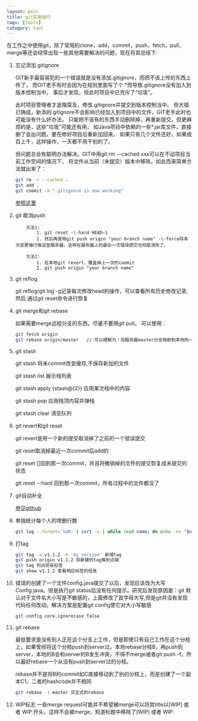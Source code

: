 ```yaml
---
layout: post
title: git实用技巧
tags: [tools]
category: tool
---
```


在工作之中使用git，除了常用的clone，add，commit，push，fetch，pull，merge等还会经常出现一些其他需要解决的问题，现在将其总结下:

<!-- more -->

1. 忘记添加.gitignore


	GIT新手最容易犯的一个错误就是没有添加.gitignore，而把不该上传的东西上传了， 而GIT老手有时会因为在规则里面写了个.*而导致.gitignore没有加入到版本控制当中， 事后才发现，但此时项目中已充斥了“垃圾”。
	
	此时项目管理者才追悔莫及，修改.gitignore并提交到版本控制当中。 但大错已铸成，新添的.gitignore不会影响已经加入到项目中的文件，GIT老手此时也可能没有什么好办法， 只能把不该有的东西手动删除掉，再重新提交。但更麻烦的是，这些“垃圾”可能还有用， 如Java项目中依赖的一些*.jar库文件，直接删了会出问题，要在修好项目后重新加回来。 如果只有几个文件还好，如果成百上千，这样操作，一天都不用干别的了。
	
	但问题总会有聪明办法解决。GIT中用git rm --cached xxx可以在不动项目当前工作空间的情况下， 将文件从当前（未提交）版本中移除。如此而来简单方法就出来了：
	
	```bash
	git rm -r --cached .
	git add .
	git commit -m ".gitignore is now working"
	```
	[参照这里](http://davidaq.com/technique/share/2015/04/22/gitignore-update.html)
	
2. git 取消push

	```
		方法1:
			1. git reset -\-hard HEAD~1
			2. 然后再使用git push origin "your branch name" -\-force将本次变更强行推送至服务器。这样在服务器上的最后一次错误提交也彻底消失了。
		
		方法2:
			1. 在本地git revert，覆盖掉上一次的commit
			2. git push origin "your branch name"
	```
3. git reflog

	git reflog/git log -g记录每次修改head的操作，可以查看所有历史修改记录,然后	通过git reset命令进行恢复
4. git merge和git rebase

	如果需要merge远程分支的东西，尽量不要用git pull。 可以使用：
	
	```bash
	git fetch origin
	git rebase origin/master   // 可以理解为：将服务器master分支映射到本地的一个临时分支上，然后将本地分支上的变化合并到这个临时分支，然后再用这个临时分支初始化本地分支
	```
5. git stash

	git stash 将未commit改变缓存,不保存新加的文件
	
	git stash list 展示栈列表
	
	git stash apply {stash@{2}} 应用某次栈中的内容
	
	git stash pop 应用栈顶内容并弹栈
	
	git stash clear 清空队列
6. git revert和git reset

	git revert是用一个新的提交取消掉了之前的一个错误提交
	
	git reset取消掉最近一次commit后add的
	
	git reset []回到那一次commit，并且将撤销掉的文件的提交恢复成未提交的状态
	
	git reset --hard 回到那一次commit，所有过程中的文件都没了
7. git自动补全

	[参见github](https://github.com/git/git/blob/master/contrib/completion/git-completion.bash)
8. 单独统计每个人的增删行数

	```bash
	git log --format='%aN' | sort -u | while read name; do echo -en "$name\t"; git log --author="$name" --pretty=tformat: --numstat | awk '{ add += $1; subs += $2; loc += $1 - $2 } END { printf "added lines: %s, removed lines: %s, total lines: %s\n", add, subs, loc }' -; done
	```
9. 打tag
	```bash
	git tag -a v1.1.2 -m 'my version' 新增tag
	git push origin v1.1.2 将新建的tag推到远端
	git tag 列出现有标签
	git show v1.1.2 查看相应标签的信息
	```
10. 错误的创建了一个文件config.java提交了以后，发现应该改为大写Config.java。但是执行git status后没有任何提示。研究后发现原因是：git 默认对于文件名大小写是不敏感的，上面修改了首字母大写,但是git并没有发现代码任何改动。解决方案是配置git config使它对大小写敏感

	```bash
	git config core.ignorecase false
	```
11. git rebase
	
	最低要求是没有别人正在这个分支上工作，但是即使只有自己工作在这个分枝上，如果曾经将这个分枝push到server过，本地rebase分枝B，再push到server，本地的B会和server的B发生冲突，不得不merge或者git push -f。所以最好rebase一个从没有push到server过的分枝。
	
	rebase并不是将B的commit如C直接移动到了别的分枝上，而是创建了一个副本C1，二者的hashcode并不相同
	
	```bash
	git rebase -i master 交互式的rebase
	```
12. WIP标志
	一些merge request可能并不希望被merge可以将其title以[WIP] 或者 WIP:开头，这样不会被merge，知道标题中移除了[WIP] 或者 WIP:
	
	
	
	